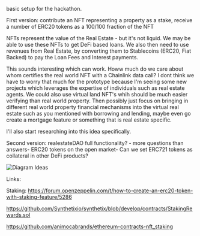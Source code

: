 basic setup for the hackathon.


First version:
contribute an NFT representing a property as a stake,
receive a number of ERC20  tokens as a 100/100 fraction of the NFT

NFTs represent the value of the Real Estate - but it's not liquid. We may be able to use these NFTs to get DeFi based loans. We also then need to use revenues from Real Estate, by converting them to Stablecoins (ERC20, Fiat Backed) to pay the Loan Fees and Interest payments.

This sounds interesting which can work. Howw much do we care about whom certifies the real world NFT with a Chainlink data call? I dont think we have to worry that much for the prototype because I'm seeing some new projects which leverages the expertise of individuals such as real estate agents. We could also use virtual land NFT's whih should be much easier verifying than real world property. Then possibly just focus on bringing in different real world property financial mechanisms into the virtual real estate such as you mentioned with borrowing and lending, maybe even go create a mortgage feature or something that is real estate specific.

I'll also start researching into this idea specifically.

Second version:
realestateDAO full functionality? - more questions than answers-
ERC20 tokens on the open market-
Can we set ERC721 tokens as collateral in other DeFi products?

![Diagram Ideas](https://github.com/arlav/hackmoney_REDAO/blob/secondary/real_estate_dao_rev-0.3.0.png?raw=true)




Links:

Staking:
https://forum.openzeppelin.com/t/how-to-create-an-erc20-token-with-staking-feature/5286

https://github.com/Synthetixio/synthetix/blob/develop/contracts/StakingRewards.sol


https://github.com/animocabrands/ethereum-contracts-nft_staking

